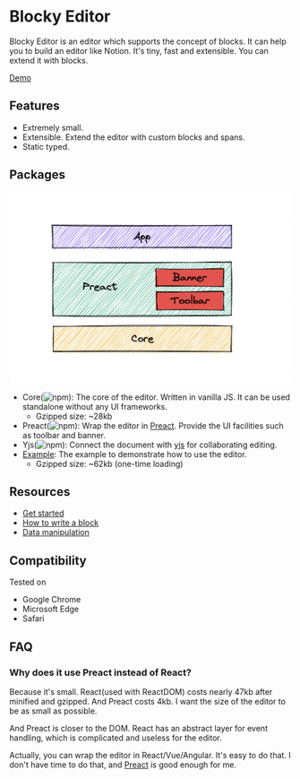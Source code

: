 # Blocky Editor

Blocky Editor is an editor which supports the concept of blocks. It can help you to build an editor like Notion. It's tiny, fast and extensible. You can extend it with blocks.

[Demo](https://blocky-editor.dev/)

## Features

- Extremely small.
- Extensible. Extend the editor with custom blocks and spans.
- Static typed.

## Packages

![](./packages/blocky-example/src/arch.png)

- Core(![npm](https://img.shields.io/npm/v/blocky-core)): The core of the editor. Written in vanilla JS. It can be used standalone without any
  UI frameworks.
  - Gzipped size: ~28kb
- Preact(![npm](https://img.shields.io/npm/v/blocky-preact)): Wrap the editor in [Preact](https://preactjs.com/). Provide the UI facilities such as
  toolbar and banner.
- Yjs(![npm](https://img.shields.io/npm/v/blocky-yjs)): Connect the document with [yjs](https://github.com/yjs/yjs) for collaborating editing.
- [Example](https://blocky-editor.dev/): The example to demonstrate how to use the editor.
  - Gzipped size: ~62kb (one-time loading)

## Resources

- [Get started](./docs/get-started.md)
- [How to write a block](./docs/how-to-write-a-block.md)
- [Data manipulation](./docs/data-manipulation.md)

## Compatibility

Tested on

- Google Chrome
- Microsoft Edge
- Safari

## FAQ

### Why does it use Preact instead of React?

Because it's small.
React(used with ReactDOM) costs nearly 47kb after minified
and gzipped. And Preact costs 4kb.
I want the size of the editor to be as small as possible.

And Preact is closer to the DOM.
React has an abstract layer for event handling, which is complicated and useless for the editor.

Actually, you can wrap the editor in React/Vue/Angular.
It's easy to do that.
I don't have time to do that, and [Preact](https://preactjs.com/) is good enough for me.
